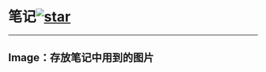 # 笔记[![star](https://gitee.com/KawYang/test/badge/star.svg?theme=dark)](https://gitee.com/KawYang/test/stargazers)
---
## Image：存放笔记中用到的图片
